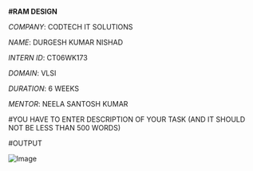 **#RAM DESIGN**

*COMPANY*: CODTECH IT SOLUTIONS

*NAME*: DURGESH KUMAR NISHAD

*INTERN ID*: CT06WK173

*DOMAIN*: VLSI

*DURATION*: 6 WEEKS

*MENTOR*: NEELA SANTOSH KUMAR

#YOU HAVE TO ENTER DESCRIPTION OF YOUR TASK (AND IT SHOULD NOT BE LESS THAN 500 WORDS)

#OUTPUT 

![Image](https://github.com/user-attachments/assets/78541fc0-4131-4cbe-ae6d-486e147fe887)
